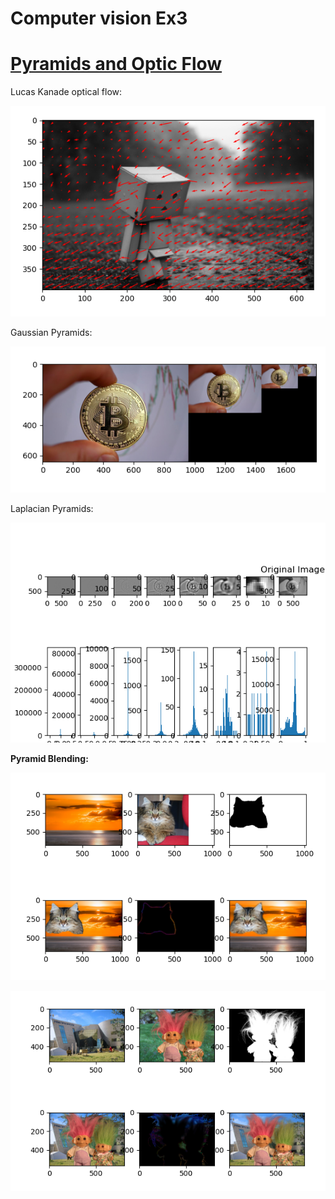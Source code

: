 
# Computer vision Ex3
<h1><span style="text-decoration: underline;"><strong>Pyramids and Optic Flow</strong></span></h1>
<p>Lucas Kanade optical flow:</p>
<p><strong><img src="https://github.com/arielBar1295/computerVisionCourse/blob/master/Pyramids%26Optic%20Flow/opticalFlowRes.PNG" alt="" /></strong></p>
<p>Gaussian Pyramids:</p>
<p><strong><img src="https://github.com/arielBar1295/computerVisionCourse/blob/master/Pyramids%26Optic%20Flow/pyramid.PNG" alt="" /></strong></p>
<p>Laplacian Pyramids:</p>
<p><strong><img src="https://github.com/arielBar1295/computerVisionCourse/blob/master/Pyramids%26Optic%20Flow/%E2%80%8F%E2%80%8FlaplacianPyramid.PNG" alt="" />
<p>Pyramid Blending:</p>
<p><strong><img src="https://github.com/arielBar1295/computerVisionCourse/blob/master/Pyramids%26Optic%20Flow/%E2%80%8F%E2%80%8Fblending.PNG" alt="" />
<p><strong><img src="https://github.com/arielBar1295/computerVisionCourse/blob/master/Pyramids%26Optic%20Flow/%E2%80%8F%E2%80%8Fblending2.PNG" alt="" /></strong></p>
